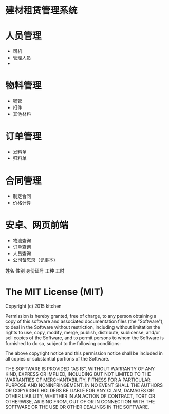 # 建材租赁管理系统

# 人员管理
- 司机
- 管理人员
- 

# 物料管理
- 钢管
- 扣件
- 其他材料

# 订单管理
- 发料单
- 归料单

# 合同管理
- 制定合同
- 价格计算

# 安卓、网页前端

- 物流查询
- 订单查询
- 人员查询
- 公司备忘录（记事本）

姓名 性别 身份证号 工种 工时



The MIT License (MIT)
====================

Copyright (c) 2015 kitchen

Permission is hereby granted, free of charge, to any person obtaining a copy
of this software and associated documentation files (the "Software"), to deal
in the Software without restriction, including without limitation the rights
to use, copy, modify, merge, publish, distribute, sublicense, and/or sell
copies of the Software, and to permit persons to whom the Software is
furnished to do so, subject to the following conditions:

The above copyright notice and this permission notice shall be included in all
copies or substantial portions of the Software.

THE SOFTWARE IS PROVIDED "AS IS", WITHOUT WARRANTY OF ANY KIND, EXPRESS OR
IMPLIED, INCLUDING BUT NOT LIMITED TO THE WARRANTIES OF MERCHANTABILITY,
FITNESS FOR A PARTICULAR PURPOSE AND NONINFRINGEMENT. IN NO EVENT SHALL THE
AUTHORS OR COPYRIGHT HOLDERS BE LIABLE FOR ANY CLAIM, DAMAGES OR OTHER
LIABILITY, WHETHER IN AN ACTION OF CONTRACT, TORT OR OTHERWISE, ARISING FROM,
OUT OF OR IN CONNECTION WITH THE SOFTWARE OR THE USE OR OTHER DEALINGS IN THE
SOFTWARE.

